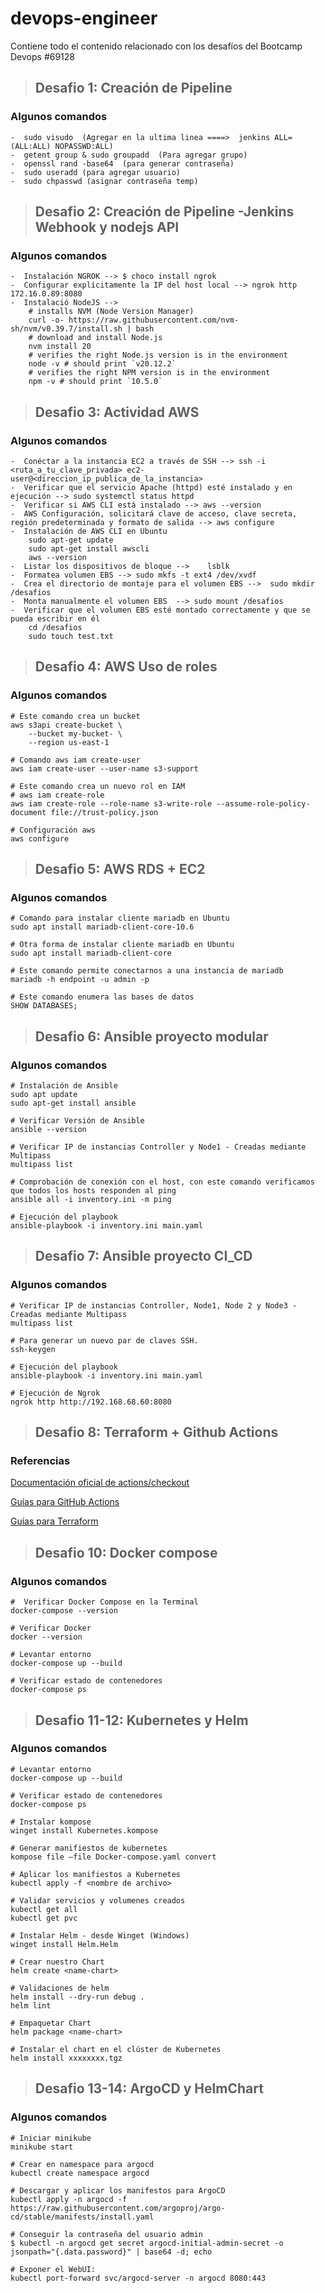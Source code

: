 # devops-engineer
Contiene todo el contenido relacionado con los desafíos  del Bootcamp Devops #69128

>## Desafio 1: Creación de Pipeline

### Algunos comandos
```
-  sudo visudo  (Agregar en la ultima linea ====>  jenkins ALL=(ALL:ALL) NOPASSWD:ALL)
-  getent group & sudo groupadd  (Para agregar grupo)
-  openssl rand -base64  (para generar contraseña)
-  sudo useradd (para agregar usuario)
-  sudo chpasswd (asignar contraseña temp)
```

>## Desafio 2: Creación de Pipeline -Jenkins Webhook y nodejs API

### Algunos comandos
```
-  Instalación NGROK --> $ choco install ngrok
-  Configurar explícitamente la IP del host local --> ngrok http 172.16.0.89:8080
-  Instalació NodeJS -->
    # installs NVM (Node Version Manager)
    curl -o- https://raw.githubusercontent.com/nvm-sh/nvm/v0.39.7/install.sh | bash
    # download and install Node.js
    nvm install 20
    # verifies the right Node.js version is in the environment
    node -v # should print `v20.12.2`
    # verifies the right NPM version is in the environment
    npm -v # should print `10.5.0`
```
>## Desafio 3: Actividad AWS

### Algunos comandos
```
-  Conéctar a la instancia EC2 a través de SSH --> ssh -i <ruta_a_tu_clave_privada> ec2-user@<direccion_ip_publica_de_la_instancia>
-  Verificar que el servicio Apache (httpd) esté instalado y en ejecución --> sudo systemctl status httpd
-  Verificar si AWS CLI está instalado --> aws --version
-  AWS Configuración, solicitará clave de acceso, clave secreta, región predeterminada y formato de salida --> aws configure
-  Instalación de AWS CLI en Ubuntu
    sudo apt-get update
    sudo apt-get install awscli
    aws --version
-  Listar los dispositivos de bloque -->    lsblk
-  Formatea volumen EBS --> sudo mkfs -t ext4 /dev/xvdf
-  Crea el directorio de montaje para el volumen EBS -->  sudo mkdir /desafios
-  Monta manualmente el volumen EBS  --> sudo mount /desafios
-  Verificar que el volumen EBS esté montado correctamente y que se pueda escribir en él
    cd /desafios
    sudo touch test.txt
```

>## Desafio 4: AWS Uso de roles

### Algunos comandos
```
# Este comando crea un bucket
aws s3api create-bucket \
    --bucket my-bucket- \
    --region us-east-1

# Comando aws iam create-user
aws iam create-user --user-name s3-support

# Este comando crea un nuevo rol en IAM
# aws iam create-role
aws iam create-role --role-name s3-write-role --assume-role-policy-document file://trust-policy.json

# Configuración aws
aws configure
```
>## Desafio 5: AWS RDS + EC2

### Algunos comandos
```
# Comando para instalar cliente mariadb en Ubuntu
sudo apt install mariadb-client-core-10.6

# Otra forma de instalar cliente mariadb en Ubuntu
sudo apt install mariadb-client-core

# Este comando permite conectarnos a una instancia de mariadb
mariadb -h endpoint -u admin -p

# Este comando enumera las bases de datos 
SHOW DATABASES; 
```
>## Desafio 6: Ansible proyecto modular

### Algunos comandos
```
# Instalación de Ansible
sudo apt update
sudo apt-get install ansible

# Verificar Versión de Ansible
ansible --version

# Verificar IP de instancias Controller y Node1 - Creadas mediante Multipass
multipass list

# Comprobación de conexión con el host, con este comando verificamos que todos los hosts responden al ping
ansible all -i inventory.ini -m ping

# Ejecución del playbook
ansible-playbook -i inventory.ini main.yaml 

```
>## Desafio 7: Ansible proyecto CI_CD

### Algunos comandos
```
# Verificar IP de instancias Controller, Node1, Node 2 y Node3 - Creadas mediante Multipass
multipass list

# Para generar un nuevo par de claves SSH.
ssh-keygen

# Ejecución del playbook
ansible-playbook -i inventory.ini main.yaml

# Ejecución de Ngrok
ngrok http http://192.168.68.60:8080

```

>## Desafio 8: Terraform + Github Actions

### Referencias

[Documentación oficial de actions/checkout](https://github.com/actions/checkout)

[Guías para GitHub Actions](https://docs.github.com/es/actions/guides)

[Guías para Terraform](https://developer.hashicorp.com/terraform/docs)



>## Desafio 10: Docker compose

### Algunos comandos
```
#  Verificar Docker Compose en la Terminal
docker-compose --version

# Verificar Docker 
docker --version

# Levantar entorno
docker-compose up --build

# Verificar estado de contenedores
docker-compose ps

```
>## Desafio 11-12: Kubernetes y Helm

### Algunos comandos
```
# Levantar entorno
docker-compose up --build

# Verificar estado de contenedores
docker-compose ps

# Instalar kompose
winget install Kubernetes.kompose

# Generar manifiestos de kubernetes
kompose file –file Docker-compose.yaml convert

# Aplicar los manifiestos a Kubernetes
kubectl apply -f <nombre de archivo> 

# Validar servicios y volumenes creados
kubectl get all
kubectl get pvc

# Instalar Helm - desde Winget (Windows)
winget install Helm.Helm

# Crear nuestro Chart 
helm create <name-chart>

# Validaciones de helm
helm install --dry-run debug .
helm lint

# Empaquetar Chart
helm package <name-chart>

# Instalar el chart en el clúster de Kubernetes
helm install xxxxxxxx.tgz

```

>## Desafio 13-14: ArgoCD y HelmChart

### Algunos comandos
```
# Iniciar minikube
minikube start

# Crear en namespace para argocd
kubectl create namespace argocd

# Descargar y aplicar los manifestos para ArgoCD
kubectl apply -n argocd -f https://raw.githubusercontent.com/argoproj/argo-cd/stable/manifests/install.yaml

# Conseguir la contraseña del usuario admin
$ kubectl -n argocd get secret argocd-initial-admin-secret -o jsonpath="{.data.password}" | base64 -d; echo

# Exponer el WebUI:
kubectl port-forward svc/argocd-server -n argocd 8080:443

```

